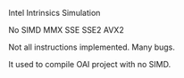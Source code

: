 Intel Intrinsics Simulation

No SIMD 
MMX SSE SSE2 AVX2

Not all instructions implemented.
Many bugs.

It used to compile OAI project with no SIMD.

 